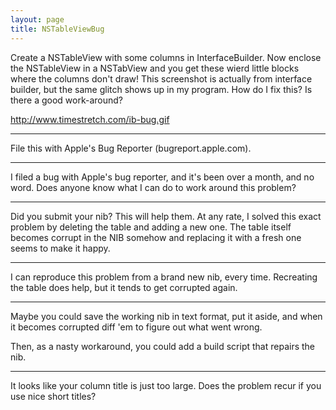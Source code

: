 ```yaml
---
layout: page
title: NSTableViewBug
---
```


Create a NSTableView with some columns in InterfaceBuilder.  Now enclose the NSTableView in a NSTabView and you get these wierd little blocks where the columns don't draw!  This screenshot is actually from interface builder, but the same glitch shows up in my program.  How do I fix this?  Is there a good work-around?

http://www.timestretch.com/ib-bug.gif


----
File this with Apple's Bug Reporter (bugreport.apple.com).

----

I filed a bug with Apple's bug reporter, and it's been over a month, and no word.  Does anyone know what I can do to work around this problem?


----

Did you submit your nib? This will help them. At any rate, I solved this exact problem by deleting the table and adding a new one. The table itself becomes corrupt in the NIB somehow and replacing it with a fresh one seems to make it happy.

----

I can reproduce this problem from a brand new nib, every time.  Recreating the table does help, but it tends to get corrupted again.

----

Maybe you could save the working nib in text format, put it aside, and when it becomes corrupted diff 'em to figure out what went wrong.

Then, as a nasty workaround, you could add a build script that repairs the nib.

----

It looks like your column title is just too large. Does the problem recur if you use nice short titles?

